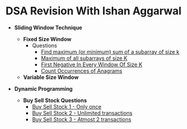 # DSA Revision With Ishan Aggarwal

* **Sliding Window Technique**
    * **Fixed Size Window**
        - Questions
            * [Find maximum (or minimum) sum of a subarray of size k](..//dsa_by_ishan//src//main//java//sliding_window//fixed//MaximumSumOfAllSubarrayOfSizeK.java)
            * [Maximum of all subarrays of size K](..//dsa_by_ishan//src//main//java//sliding_window//fixed//MaximumElementOfEachSubarrayOfSizeK.java)
            * [First Negative In Every Window Of Size K](..//dsa_by_ishan//src//main//java//sliding_window//fixed//FirstNegativeOfEachSubarrayOfSizeK.java)
            * [Count Occurrences of Anagrams](..//dsa_by_ishan//src//main//java//sliding_window//fixed//CountAnagrams.java)
    * **Variable Size Window**

* **Dynamic Programming**
    * **Buy Sell Stock Questions**
        * [Buy Sell Stock 1 - Only once](..//dsa_by_ishan//src//main//java//dynamic_programming//buy_sell_stock//BuySellStock1.java)
        * [Buy Sell Stock 2 - Unlimited transactions](..//dsa_by_ishan//src//main//java//dynamic_programming//buy_sell_stock//BuySellStock2.java)
        * [Buy Sell Stock 3 - Atmost 2 transactions](..//dsa_by_ishan//src//main//java//dynamic_programming//buy_sell_stock//BuySellStock2.java)